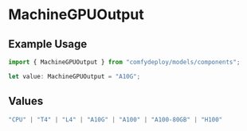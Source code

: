 # MachineGPUOutput

## Example Usage

```typescript
import { MachineGPUOutput } from "comfydeploy/models/components";

let value: MachineGPUOutput = "A10G";
```

## Values

```typescript
"CPU" | "T4" | "L4" | "A10G" | "A100" | "A100-80GB" | "H100"
```